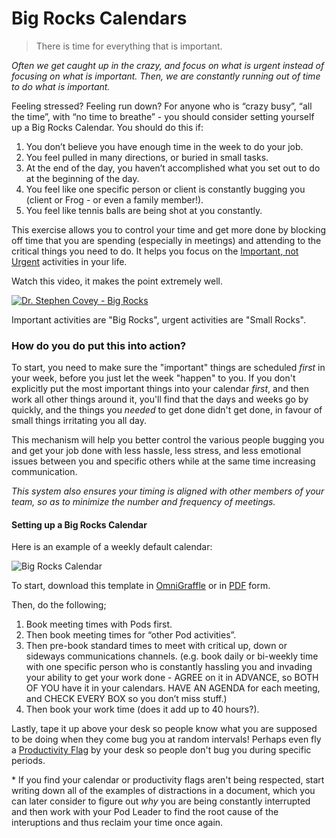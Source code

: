 # Big Rocks Calendars

> There is time for everything that is important.

*Often we get caught up in the crazy, and focus on what is urgent instead of focusing on what is important. Then, we are constantly running out of time to do what is important.*

Feeling stressed? Feeling run down? For anyone who is “crazy busy”, “all the time”, with “no time to breathe” - you should consider setting yourself up a Big Rocks Calendar. You should do this if:

1. You don’t believe you have enough time in the week to do your job.
2. You feel pulled in many directions, or buried in small tasks.
3. At the end of the day, you haven’t accomplished what you set out to do at the beginning of the day.
4. You feel like one specific person or client is constantly bugging you (client or Frog - or even a family member!).
5. You feel like tennis balls are being shot at you constantly.

This exercise allows you to control your time and get more done by blocking off time that you are spending (especially in meetings) and attending to the critical things you need to do. It helps you focus on the [Important, not Urgent](ImportantVSUrgent.md) activities in your life.

Watch this video, it makes the point extremely well.

[![Dr. Stephen Covey - Big Rocks](https://img.youtube.com/vi/ZHne8c5qg0g/0.jpg)](http://www.youtube.com/watch?v=ZHne8c5qg0g)

Important activities are "Big Rocks", urgent activities are "Small Rocks".

### How do you do put this into action?

To start, you need to make sure the "important" things are scheduled *first* in your week, before you just let the week "happen" to you. If you don't explicitly put the most important things into your calendar *first*, and then work all other things around it, you'll find that the days and weeks go by quickly, and the things you *needed* to get done didn't get done, in favour of small things irritating you all day.

This mechanism will help you better control the various people bugging you and get your job done with less hassle, less stress, and less emotional issues between you and specific others while at the same time increasing communication.

*This system also ensures your timing is aligned with other members of your team, so as to minimize the number and frequency of meetings.*

#### Setting up a Big Rocks Calendar

Here is an example of a weekly default calendar:

![Big Rocks Calendar](images/BigRocks.png)

To start, download this template in [OmniGraffle](images/CalendarBlocking.graffle.zip) or in [PDF](images/CalendarBlocking.pdf) form.

Then, do the following;

1. Book meeting times with Pods first.
2. Then book meeting times for “other Pod activities”.
3. Then pre-book standard times to meet with critical up, down or sideways communications channels. (e.g. book daily or bi-weekly time with one specific person who is constantly hassling you and invading your ability to get your work done - AGREE on it in ADVANCE, so BOTH OF YOU have it in your calendars. HAVE AN AGENDA for each meeting, and CHECK EVERY BOX so you don’t miss stuff.)
4. Then book your work time (does it add up to 40 hours?).

Lastly, tape it up above your desk so people know what you are supposed to be doing when they come bug you at random intervals! Perhaps even fly a [Productivity Flag](productivityflags.md) by your desk so people don't bug you during specific periods.

\* If you find your calendar or productivity flags aren't being respected, start writing down all of the examples of distractions in a document, which you can later consider to figure out *why* you are being constantly interrupted and then work with your Pod Leader to find the root cause of the interuptions and thus reclaim your time once again.

